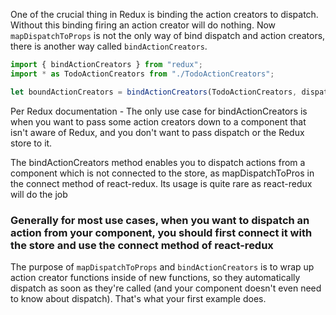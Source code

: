 One of the crucial thing in Redux is binding the action creators to dispatch. Without this binding firing an action creator will do nothing. Now `mapDispatchToProps` is not the only way of bind dispatch and action creators, there is another way called `bindActionCreators`.

```js
import { bindActionCreators } from "redux";
import * as TodoActionCreators from "./TodoActionCreators";

let boundActionCreators = bindActionCreators(TodoActionCreators, dispatch);
```

Per Redux documentation - The only use case for bindActionCreators is when you want to pass some action creators down to a component that isn't aware of Redux, and you don't want to pass dispatch or the Redux store to it.

The bindActionCreators method enables you to dispatch actions from a component which is not connected to the store, as mapDispatchToPros in the connect method of react-redux.
Its usage is quite rare as react-redux will do the job

### Generally for most use cases, when you want to dispatch an action from your component, you should first connect it with the store and use the connect method of react-redux

The purpose of `mapDispatchToProps` and `bindActionCreators` is to wrap up action creator functions inside of new functions, so they automatically dispatch as soon as they're called (and your component doesn't even need to know about dispatch). That's what your first example does.
